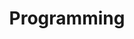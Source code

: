 ---
title: Programming
layout: single
permalink: /programming/
author_profile: true
sidebar_main: true
---